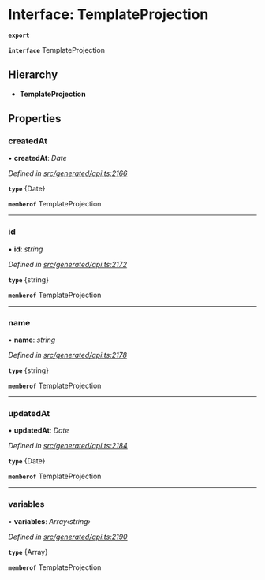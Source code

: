 # Interface: TemplateProjection

**`export`** 

**`interface`** TemplateProjection

## Hierarchy

* **TemplateProjection**

## Properties

###  createdAt

• **createdAt**: *Date*

*Defined in [src/generated/api.ts:2166](https://github.com/mailslurp/mailslurp-client-ts-js/blob/45dbdd8/src/generated/api.ts#L2166)*

**`type`** {Date}

**`memberof`** TemplateProjection

___

###  id

• **id**: *string*

*Defined in [src/generated/api.ts:2172](https://github.com/mailslurp/mailslurp-client-ts-js/blob/45dbdd8/src/generated/api.ts#L2172)*

**`type`** {string}

**`memberof`** TemplateProjection

___

###  name

• **name**: *string*

*Defined in [src/generated/api.ts:2178](https://github.com/mailslurp/mailslurp-client-ts-js/blob/45dbdd8/src/generated/api.ts#L2178)*

**`type`** {string}

**`memberof`** TemplateProjection

___

###  updatedAt

• **updatedAt**: *Date*

*Defined in [src/generated/api.ts:2184](https://github.com/mailslurp/mailslurp-client-ts-js/blob/45dbdd8/src/generated/api.ts#L2184)*

**`type`** {Date}

**`memberof`** TemplateProjection

___

###  variables

• **variables**: *Array‹string›*

*Defined in [src/generated/api.ts:2190](https://github.com/mailslurp/mailslurp-client-ts-js/blob/45dbdd8/src/generated/api.ts#L2190)*

**`type`** {Array<string>}

**`memberof`** TemplateProjection
